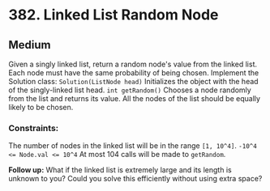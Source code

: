# 382. Linked List Random Node

## Medium

Given a singly linked list, return a random node's value from the linked list. Each node must have the same probability
of being chosen. Implement the Solution class: `Solution(ListNode head)` Initializes the object with the head of the
singly-linked list head. `int getRandom()` Chooses a node randomly from the list and returns its value. All the nodes of
the list should be equally likely to be chosen.

### Constraints:

The number of nodes in the linked list will be in the range `[1, 10^4]`.
`-10^4 <= Node.val <= 10^4`
At most 104 calls will be made to `getRandom`.

**Follow up:**
What if the linked list is extremely large and its length is unknown to you?
Could you solve this efficiently without using extra space?
